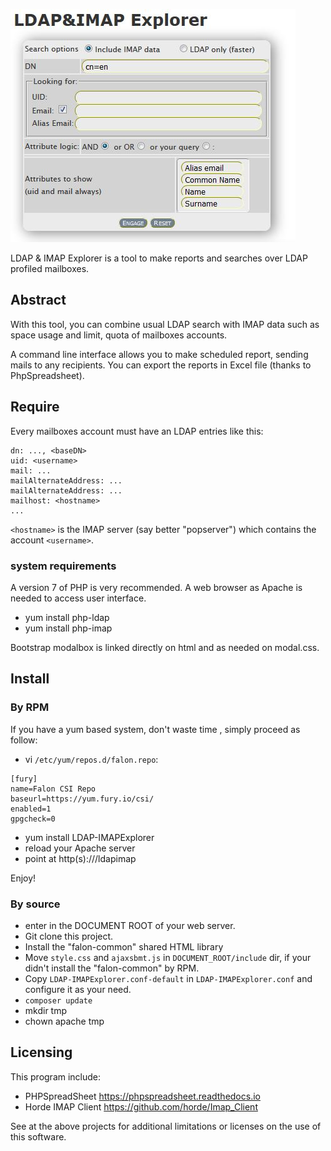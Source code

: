 ![Initial view](screenshot.jpg)

LDAP &amp; IMAP Explorer is a tool to make reports and searches over LDAP profiled mailboxes.

## Abstract
With this tool, you can combine usual LDAP search with IMAP data such as space usage and limit, quota of mailboxes accounts.

A command line interface allows you to make scheduled report, sending mails to any recipients. You can export the reports in Excel file (thanks to PhpSpreadsheet).

## Require
Every mailboxes account must have an LDAP entries like this:

```
dn: ..., <baseDN>
uid: <username>
mail: ...
mailAlternateAddress: ...
mailAlternateAddress: ...
mailhost: <hostname>
...
```

`<hostname>` is the IMAP server (say better "popserver") which contains the account `<username>`.

### system requirements
A version 7 of PHP is very recommended. A web browser as Apache is needed to access user interface.
- yum install php-ldap
- yum install php-imap

Bootstrap modalbox is linked directly on html and as needed on modal.css.

## Install
### By RPM
If you have a yum based system, don't waste time , simply proceed as follow:
- vi `/etc/yum/repos.d/falon.repo`:

```
[fury]
name=Falon CSI Repo
baseurl=https://yum.fury.io/csi/
enabled=1
gpgcheck=0
```
- yum install LDAP-IMAPExplorer
- reload your Apache server
- point at http(s)://<yourserver>/ldapimap

Enjoy!

### By source
- enter in the DOCUMENT ROOT of your web server.
- Git clone this project.
- Install the "falon-common" shared HTML library
- Move `style.css` and `ajaxsbmt.js` in `DOCUMENT_ROOT/include` dir, if your didn't install the "falon-common" by RPM.
- Copy `LDAP-IMAPExplorer.conf-default` in `LDAP-IMAPExplorer.conf` and configure it as your need.
- `composer update`
- mkdir tmp
- chown apache tmp

## Licensing
This program include:
- PHPSpreadSheet https://phpspreadsheet.readthedocs.io
- Horde IMAP Client https://github.com/horde/Imap_Client

See at the above projects for additional limitations or licenses on the use of this software.
